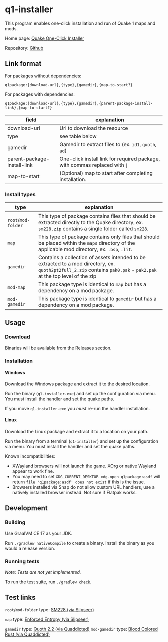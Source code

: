 # q1-installer

This program enables one-click installation and run of Quake 1 maps and mods.

Home page: [Quake One-Click Installer](https://jjelliott.github.io/quake-one-click)

Repository: [Github](https://github.com/jjelliott/quake-one-click)

## Link format

For packages without dependencies:

```
q1package:{download-url},{type},{gamedir},{map-to-start?}
```

For packages with dependencies:

```
q1package:{download-url},{type},{gamedir},{parent-package-install-link},{map-to-start?}
```

| field                       | explanation                                                                 |
|-----------------------------|-----------------------------------------------------------------------------|
| download-url                | Url to download the resource                                                |
| type                        | see table below                                                             |
| gamedir                     | Gamedir to extract files to (ex. `id1`, `quoth`, `ad`)                      | 
| parent-package-install-link | One-click install link for required package, with commas replaced with `\|` | 
| map-to-start                | (Optional) map to start after completing installation.                      |

### Install types

| type                | explanation                                                                                                                                                         |
|---------------------|---------------------------------------------------------------------------------------------------------------------------------------------------------------------|
| `root`/`mod-folder` | This type of package contains files that should be extracted directly to the Quake directory, ex. `sm228.zip` contains a single folder called `sm228`.              |
| `map`               | This type of package contains only files that should be placed within the `maps` directory of the applicable mod directory, ex. `.bsp`, `.lit`.                     |
| `gamedir`           | Contains a collection of assets intended to be extracted to a mod directory, ex. `quoth2pt2full_2.zip` contains `pak0.pak` - `pak2.pak` at the top level of the zip |
| `mod-map`           | This package type is identical to `map` but has a dependency on a mod package.                                                                                      |
| `mod-gamedir`       | This package type is identical to `gamedir` but has a dependency on a mod package.                                                                                  |

## Usage

### Download

Binaries will be available from the Releases section.

### Installation

#### Windows

Download the Windows package and extract it to the desired location.

Run the binary (`q1-installer.exe`) and set up the configuration via menu. You must install the handler and set the
quake paths.

If you move `q1-installer.exe` you _must_ re-run the handler installation.

#### Linux

Download the Linux package and extract it to a location on your path.

Run the binary from a terminal (`q1-installer`) and set up the configuration via menu. You must install the handler and
set the quake paths.

Known incompatibilities:

- XWayland browsers will not launch the game. XOrg or native Wayland appear to work fine.
- You may need to set `XDG_CURRENT_DESKTOP`. `xdg-open q1package:asdf` will
  return `file 'q1package:asdf' does not exist` if this is the issue.
- Browsers installed via Snap do not allow custom URL handlers, use a natively installed browser instead. Not sure if
  Flatpak works.

## Development

### Building

Use GraalVM CE 17 as your JDK.

Run `./gradlew nativeCompile` to create a binary. Install the binary as you would a release version.

### Running tests

_Note: Tests are not yet implemented._

To run the test suite, run `./gradlew check`.

## Test links

`root`/`mod-folder` type:
[SM228 (via Slipseer)](https://jjelliott.github.io/http-protocol-redirector/?r=q1package:https://www.slipseer.com/index.php?resources/sm228-vanilla.335/download,mod-folder,sm228,start)

`map` type:
[Enforced Entropy (via Slipseer)](https://jjelliott.github.io/http-protocol-redirector/?r=q1package:https://www.slipseer.com/index.php?resources/enforced-entropy.343/download,map,id1,spasp1)

`gamedir` type:
[Quoth 2.2 (via Quaddicted)](https://jjelliott.github.io/http-protocol-redirector/?r=q1package:https://www.quaddicted.com/filebase/quoth2pt2full_2.zip,gamedir,quoth,start)
`mod-gamedir` type:
[Blood Colored Rust (via Quaddicted)](https://jjelliott.github.io/http-protocol-redirector/?r=q1package:https://www.quaddicted.com/filebase/mhsp01.zip,mod-gamedir,quoth,https://www.quaddicted.com/filebase/quoth2pt2full_2.zip|gamedir|quoth,mhsp01)